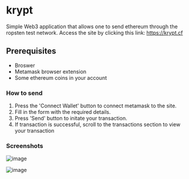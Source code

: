 # krypt

Simple Web3 application that allows one to send ethereum through the ropsten test network.
Access the site by clicking this link: https://krypt.cf

## Prerequisites

  - Broswer
  - Metamask browser extension
  - Some ethereum coins in your account
  
### How to send

  1. Press the 'Connect Wallet' button to connect metamask to the site.
  2. Fill in the form with the required details.
  3. Press 'Send' button to initate your transaction.
  4. If transaction is successful, scroll to the transactions section to view your transaction

### Screenshots

![image](https://user-images.githubusercontent.com/18342993/155108287-074b6e7d-f9f5-410f-b071-f208964fcdd6.png)

![image](https://user-images.githubusercontent.com/18342993/155108760-4e8cbefb-6b15-4374-ab06-18be567a529b.png)
